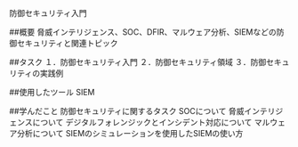 防御セキュリティ入門

##概要
脅威インテリジェンス、SOC、DFIR、マルウェア分析、SIEMなどの防御セキュリティと関連トピック

##タスク
１．防御セキュリティ入門
２．防御セキュリティ領域
３．防御セキュリティの実践例

##使用したツール
SIEM

##学んだこと
防御セキュリティに関するタスク
SOCについて
脅威インテリジェンスについて
デジタルフォレンジックとインシデント対応について
マルウェア分析について
SIEMのシミュレーションを使用したSIEMの使い方
